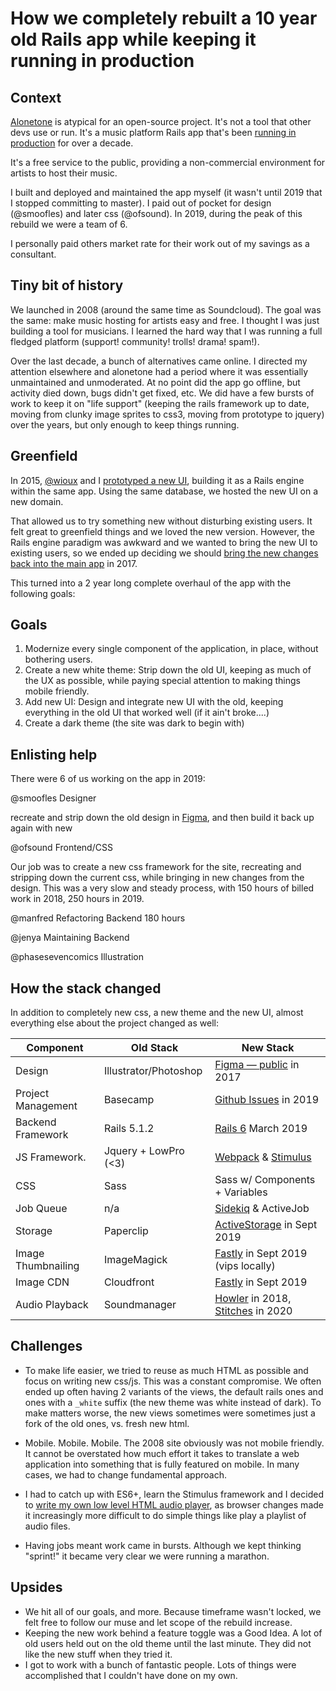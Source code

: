 # How we completely rebuilt a 10 year old Rails app while keeping it running in production

## Context

[Alonetone](alonetone.com) is atypical for an open-source project. It's not a tool that other devs use or run. It's a music platform Rails app that's been [running in production](alonetone.com) for over a decade.

It's a free service to the public, providing a non-commercial environment for artists to host their music.

I built and deployed and maintained the app myself (it wasn't until 2019 that I stopped committing to master). I paid out of pocket for design (@smoofles) and later css (@ofsound). In 2019, during the peak of this rebuild we were a team of 6.

I personally paid others market rate for their work out of my savings as a consultant.

## Tiny bit of history

We launched in 2008 (around the same time as Soundcloud). The goal was the same: make music hosting for artists easy and free. I thought I was just building a tool for musicians. I learned the hard way that I was running a full fledged platform (support! community! trolls! drama! spam!).

Over the last decade, a bunch of alternatives came online. I directed my attention elsewhere and alonetone had a period where it was essentially unmaintained and unmoderated. At no point did the app go offline, but activity died down, bugs didn't get fixed, etc. We did have a few bursts of work to keep it on "life support" (keeping the rails framework up to date, moving from clunky image sprites to css3, moving from prototype to jquery) over the years, but only enough to keep things running.

## Greenfield

In 2015, [@wioux](github.com/wioux) and I [prototyped a new UI](https://github.com/sudara/alonetone/commit/8819360b6d8a3a691c37e49ba94d30cbd281147d), building it as a Rails engine within the same app. Using the same database, we hosted the new UI on a new domain.

That allowed us to try something new without disturbing existing users. It felt great to greenfield things and we loved the new version. However, the Rails engine paradigm was awkward and we wanted to bring the new UI to existing users, so we ended up deciding we should  [bring the new changes back into the main app](https://github.com/sudara/alonetone/commit/5ed4f4d666bfd2015ff3aae11673839caaefc886#diff-352bb6dc41f859effed43834cbc5b502) in 2017.

This turned into a 2 year long complete overhaul of the app with the following goals:

## Goals

1. Modernize every single component of the application, in place, without bothering users.
2. Create a new white theme: Strip down the old UI, keeping as much of the UX as possible, while paying special attention to making things mobile friendly.
3. Add new UI: Design and integrate new UI with the old, keeping everything in the old UI that worked well (if it ain't broke....)
4. Create a dark theme (the site was dark to begin with)

## Enlisting help

There were 6 of us working on the app in 2019:

@smoofles
Designer

recreate and strip down the old design in [Figma](https://www.figma.com/file/YdjrVsNumbBsWVo82Wje2h6N/alonetone-white-theme?node-id=0%3A1), and then build it back up again with new

@ofsound
Frontend/CSS

Our job was to create a new css framework for the site, recreating and stripping down the current css, while bringing in new changes from the design. This was a very slow and steady process, with 150 hours of billed work in 2018, 250 hours in 2019.

@manfred
Refactoring Backend
180 hours


@jenya
Maintaining Backend

@phasesevencomics
Illustration



## How the stack changed

In addition to completely new css, a new theme and the new UI, almost everything else about the project changed as well:

| Component         | Old Stack         | New Stack |
|-------------------| -----------------| ------------- |
| Design            | Illustrator/Photoshop | [Figma — public](https://www.figma.com/file/YdjrVsNumbBsWVo82Wje2h6N/alonetone-white-theme?node-id=0%3A1) in 2017 |
| Project Management | Basecamp        | [Github Issues](https://github.com/sudara/alonetone/issues) in 2019 |
| Backend Framework | Rails 5.1.2      | [Rails 6](#455) March 2019   |
| JS Framework.     | Jquery + LowPro (<3) | [Webpack](2322537652c0f1e05a75fedaffbd59f45b9d013a) & [Stimulus](031757f36b9204de6508b6b68ac50ed0bf912e5e) |
| CSS               | Sass             | Sass w/ Components + Variables |
| Job Queue         | n/a              | [Sidekiq](52c5fb494a3d7b045a98f51ee84e43ed46670ff0) & ActiveJob |
| Storage           | Paperclip        | [ActiveStorage](#572) in Sept 2019|
| Image Thumbnailing | ImageMagick     | [Fastly](#572) in Sept 2019 (vips locally) |
| Image CDN         | Cloudfront       | [Fastly](#572) in Sept 2019 |
| Audio Playback    | Soundmanager     | [Howler](1b70d22af282ef8cee80aeff35a6b044e5004cc9) in 2018, [Stitches](http://github.com/sudara/stitches) in 2020 |


## Challenges

* To make life easier, we tried to reuse as much HTML as possible and focus on writing new css/js. This was a constant compromise. We often ended up often having 2 variants of the views, the default rails ones and ones with a `_white` suffix (the new theme was white instead of dark). To make matters worse, the new views sometimes were sometimes just a fork of the old ones, vs. fresh new html.

* Mobile. Mobile. Mobile. The 2008 site obviously was not mobile friendly. It cannot be overstated how much effort it takes to translate a web application into something that is fully featured on mobile. In many cases, we had to change fundamental approach.

* I had to catch up with ES6+, learn the Stimulus framework and I decided to [write my own low level HTML audio player](http://github.com/sudara/stitches), as browser changes made it increasingly more difficult to do simple things like play a playlist of audio files.

* Having jobs meant work came in bursts. Although we kept thinking "sprint!" it became very clear we were running a marathon.

## Upsides

* We hit all of our goals, and more. Because timeframe wasn't locked, we felt free to follow our muse and let scope of the rebuild increase.
* Keeping the new work behind a feature toggle was a Good Idea. A lot of old users held out on the old theme until the last minute. They did not like the new stuff when they tried it.
* I got to work with a bunch of fantastic people. Lots of things were accomplished that I couldn't have done on my own.
